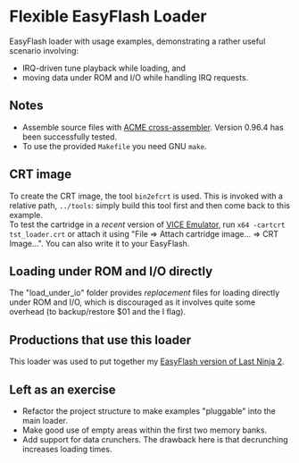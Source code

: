 # Flexible EasyFlash Loader
EasyFlash loader with usage examples, demonstrating a rather useful scenario involving:
- IRQ-driven tune playback while loading, and 
- moving data under ROM and I/O while handling IRQ requests.

## Notes
- Assemble source files with [ACME cross-assembler](https://sourceforge.net/projects/acme-crossass/). Version 0.96.4 has been successfully tested.
- To use the provided `Makefile` you need GNU `make`.

## CRT image
To create the CRT image, the tool `bin2efcrt` is used. This is invoked with a relative path, `../tools`: simply build this tool first and then come back to this example.\
To test the cartridge in a *recent* version of [VICE Emulator](http://vice-emu.sourceforge.net), run `x64 -cartcrt tst_loader.crt` or attach it using "File => Attach cartridge image... => CRT Image...". You can also write it to your EasyFlash.

## Loading under ROM and I/O directly
The "load_under_io" folder provides *replacement* files for loading directly under ROM and I/O, which is discouraged as it involves quite some overhead (to backup/restore $01 and the I flag).

## Productions that use this loader
This loader was used to put together my [EasyFlash version of Last Ninja 2](https://csdb.dk/release/?id=167043).

## Left as an exercise
- Refactor the project structure to make examples "pluggable" into the main loader.
- Make good use of empty areas within the first two memory banks.
- Add support for data crunchers. The drawback here is that decrunching increases loading times.
